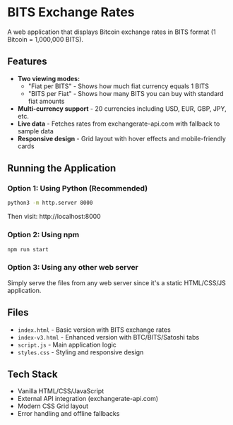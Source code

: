 # BITS Exchange Rates

A web application that displays Bitcoin exchange rates in BITS format (1 Bitcoin = 1,000,000 BITS).

## Features

- **Two viewing modes:**
  - "Fiat per BITS" - Shows how much fiat currency equals 1 BITS
  - "BITS per Fiat" - Shows how many BITS you can buy with standard fiat amounts
- **Multi-currency support** - 20 currencies including USD, EUR, GBP, JPY, etc.
- **Live data** - Fetches rates from exchangerate-api.com with fallback to sample data
- **Responsive design** - Grid layout with hover effects and mobile-friendly cards

## Running the Application

### Option 1: Using Python (Recommended)
```bash
python3 -m http.server 8000
```
Then visit: http://localhost:8000

### Option 2: Using npm
```bash
npm run start
```

### Option 3: Using any other web server
Simply serve the files from any web server since it's a static HTML/CSS/JS application.

## Files

- `index.html` - Basic version with BITS exchange rates
- `index-v3.html` - Enhanced version with BTC/BITS/Satoshi tabs
- `script.js` - Main application logic
- `styles.css` - Styling and responsive design

## Tech Stack

- Vanilla HTML/CSS/JavaScript
- External API integration (exchangerate-api.com)
- Modern CSS Grid layout
- Error handling and offline fallbacks